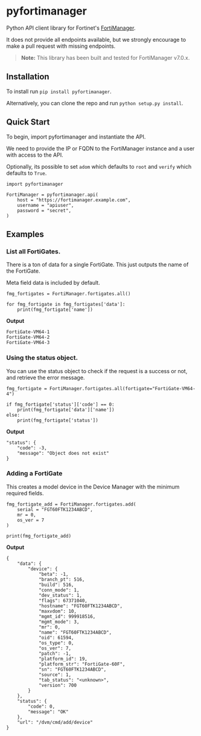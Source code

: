 # pyfortimanager
Python API client library for Fortinet's [FortiManager](https://www.fortinet.com/products/management/fortimanager).

It does not provide all endpoints available, but we strongly encourage to make a pull request with missing endpoints.

> **Note:** This library has been built and tested for FortiManager v7.0.x.

## Installation

To install run `pip install pyfortimanager`.

Alternatively, you can clone the repo and run `python setup.py install`.

## Quick Start

To begin, import pyfortimanager and instantiate the API.

We need to provide the IP or FQDN to the FortiManager instance and a user with access to the API.

Optionally, its possible to set `adom` which defaults to `root` and `verify` which defaults to `True`.


```
import pyfortimanager

FortiManager = pyfortimanager.api(
    host = "https://fortimanager.example.com",
    username = "apiuser",
    password = "secret",
)
```


## Examples

### List all FortiGates.
There is a ton of data for a single FortiGate. This just outputs the name of the FortiGate.

Meta field data is included by default.

```
fmg_fortigates = FortiManager.fortigates.all()

for fmg_fortigate in fmg_fortigates['data']:
    print(fmg_fortigate['name'])
```

**Output**
```
FortiGate-VM64-1
FortiGate-VM64-2
FortiGate-VM64-3
```

### Using the status object.
You can use the status object to check if the request is a success or not, and retrieve the error message.

```
fmg_fortigate = FortiManager.fortigates.all(fortigate="FortiGate-VM64-4")

if fmg_fortigate['status']['code'] == 0:
    print(fmg_fortigate['data']['name'])
else:
    print(fmg_fortigate['status'])
```

**Output**
```
"status": {
    "code": -3,
    "message": "Object does not exist"
}
```

### Adding a FortiGate
This creates a model device in the Device Manager with the minimum required fields.

```
fmg_fortigate_add = FortiManager.fortigates.add(
    serial = "FGT60FTK1234ABCD",
    mr = 0,
    os_ver = 7
)

print(fmg_fortigate_add)
```

**Output**
```
{
    "data": {
        "device": {
            "beta": -1,
            "branch_pt": 516,
            "build": 516,
            "conn_mode": 1,
            "dev_status": 1,
            "flags": 67371040,
            "hostname": "FGT60FTK1234ABCD",
            "maxvdom": 10,
            "mgmt_id": 999918516,
            "mgmt_mode": 3,
            "mr": 0,
            "name": "FGT60FTK1234ABCD",
            "oid": 61594,
            "os_type": 0,
            "os_ver": 7,
            "patch": -1,
            "platform_id": 19,
            "platform_str": "FortiGate-60F",
            "sn": "FGT60FTK1234ABCD",
            "source": 1,
            "tab_status": "<unknown>",
            "version": 700
        }
    },
    "status": {
        "code": 0,
        "message": "OK"
    },
    "url": "/dvm/cmd/add/device"
}
```